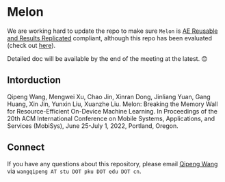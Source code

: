 # Melon

We are working hard to update the repo to make sure `Melon` is [AE Reusable and Results Replicated](https://www.acm.org/publications/policies/artifact-review-and-badging-current) compliant, although this repo has been evaluated (check out [here](https://www.sigmobile.org/mobisys/2022/program.html)).

Detailed doc will be available by the end of the meeting at the latest. 😊



## Intorduction

Qipeng Wang, Mengwei Xu, Chao Jin, Xinran Dong, Jinliang Yuan, Gang Huang, Xin Jin, Yunxin Liu, Xuanzhe Liu. Melon: Breaking the Memory Wall for Resource-Efficient On-Device Machine Learning. In Proceedings of the 20th ACM International Conference on Mobile Systems, Applications, and Services (MobiSys), June 25-July 1, 2022, Portland, Oregon.



## Connect

If you have any questions about this repository, please email [Qipeng Wang](https://qipengwang.github.io/) via `wangqipeng AT stu DOT pku DOT edu DOT cn`.



